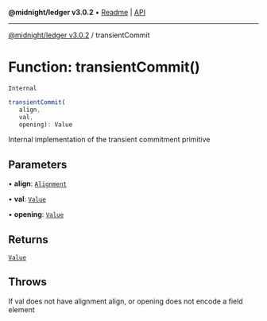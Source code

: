 **@midnight/ledger v3.0.2** • [Readme](../README.md) \| [API](../globals.md)

***

[@midnight/ledger v3.0.2](../README.md) / transientCommit

# Function: transientCommit()

`Internal`

```ts
transientCommit(
   align, 
   val, 
   opening): Value
```

Internal implementation of the transient commitment primitive

## Parameters

• **align**: [`Alignment`](../type-aliases/Alignment.md)

• **val**: [`Value`](../type-aliases/Value.md)

• **opening**: [`Value`](../type-aliases/Value.md)

## Returns

[`Value`](../type-aliases/Value.md)

## Throws

If val does not have alignment align, or
opening does not encode a field element
